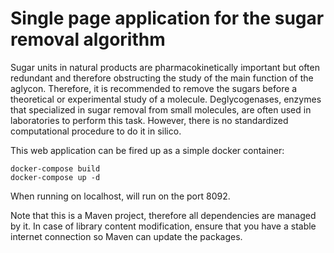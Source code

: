# Single page application for the sugar removal algorithm

Sugar units in natural products are pharmacokinetically important but often redundant and therefore obstructing the study of the main function of the aglycon. Therefore, it is recommended to remove the sugars before a theoretical or experimental study of a molecule. Deglycogenases, enzymes that specialized in sugar removal from small molecules, are often used in laboratories to perform this task. However, there is no standardized computational procedure to do it in silico.


This web application can be fired up as a simple docker container:

```
docker-compose build
docker-compose up -d
```

When running on localhost, will run on the port 8092.

Note that this is a Maven project, therefore all dependencies are managed by it. In case of library content modification, ensure that you have a stable internet connection so Maven can update the packages.
